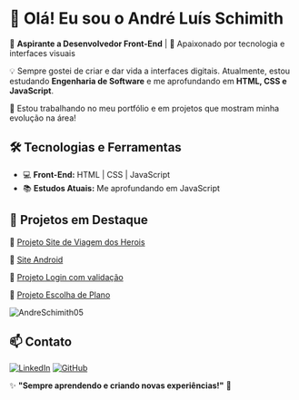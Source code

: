 # 👋 Olá! Eu sou o André Luís Schimith

🚀 **Aspirante a Desenvolvedor Front-End** | 🎨 Apaixonado por tecnologia e interfaces visuais  

💡 Sempre gostei de criar e dar vida a interfaces digitais. Atualmente, estou estudando **Engenharia de Software** e me aprofundando em **HTML, CSS e JavaScript**.  

🔭 Estou trabalhando no meu portfólio e em projetos que mostram minha evolução na área!  

## 🛠️ Tecnologias e Ferramentas  

- 💻 **Front-End:** HTML | CSS | JavaScript
- 📚 **Estudos Atuais:** Me aprofundando em JavaScript  

## 📌 Projetos em Destaque  


🔹 [Projeto Site de Viagem dos Herois ](https://andreschimith05.github.io/projetoHerois/)

🔹 [Site Android ](https://andreschimith05.github.io/html-css/SIte%20Android/)

🔹 [Projeto Login com validação ](https://andreschimith05.github.io/formulario-validacao/)

🔹 [Projeto Escolha de Plano ](https://andreschimith05.github.io/escolha-plano/)

![AndreSchimith05](https://github-readme-stats.vercel.app/api/top-langs/?username=AndreSchimith05&layout=compact)

## 📫 Contato  

[![LinkedIn](https://img.shields.io/badge/LinkedIn-0077B5?style=for-the-badge&logo=linkedin&logoColor=white)](https://www.linkedin.com/in/andre-schimith-frontend/) 
[![GitHub](https://img.shields.io/badge/GitHub-181717?style=for-the-badge&logo=github&logoColor=white)](https://github.com/AndreSchimith05)  

✨ **"Sempre aprendendo e criando novas experiências!"** 🚀  
